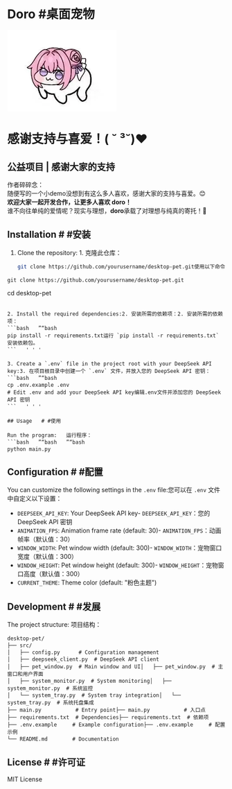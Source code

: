 # Doro   #桌面宠物
![Logo](./logo.png)
# 感谢支持与喜爱！( ˘ ³˘)♥

## 公益项目 | 感谢大家的支持

作者碎碎念：  
随便写的一个小demo没想到有这么多人喜欢，感谢大家的支持与喜爱。😊  
**欢迎大家一起开发合作，让更多人喜欢 doro！**  
谁不向往单纯的爱情呢？现实与理想，**doro**承载了对理想与纯真的寄托！💖

## Installation   # #安装

1. Clone the repository:   1. 克隆此仓库：
   ```bash   ”“bash
   git clone https://github.com/yourusername/desktop-pet.git使用以下命令克隆仓库：

```
git clone https://github.com/yourusername/desktop-pet.git
```
   cd desktop-pet
   ```   ' ' '

2. Install the required dependencies:2. 安装所需的依赖项：2. 安装所需的依赖项：
   ```bash   ”“bash
   pip install -r requirements.txt运行 `pip install -r requirements.txt` 安装依赖包。
   ```   ' ' '

3. Create a `.env` file in the project root with your DeepSeek API key:3. 在项目根目录中创建一个 `.env` 文件，并放入您的 DeepSeek API 密钥：
   ```bash   ”“bash
   cp .env.example .env
   # Edit .env and add your DeepSeek API key编辑.env文件并添加您的 DeepSeek API 密钥
   ```   ' ' '

## Usage   # #使用

Run the program:   运行程序：
```bash   ”“bash   ”“bash
python main.py
```

## Configuration   # #配置

You can customize the following settings in the `.env` file:您可以在 `.env` 文件中自定义以下设置：

- `DEEPSEEK_API_KEY`: Your DeepSeek API key- `DEEPSEEK_API_KEY`：您的 DeepSeek API 密钥
- `ANIMATION_FPS`: Animation frame rate (default: 30)- `ANIMATION_FPS`：动画帧率（默认值：30）
- `WINDOW_WIDTH`: Pet window width (default: 300)- `WINDOW_WIDTH`：宠物窗口宽度（默认值：300）
- `WINDOW_HEIGHT`: Pet window height (default: 300)- `WINDOW_HEIGHT`：宠物窗口高度（默认值：300）
- `CURRENT_THEME`: Theme color (default: "粉色主题")

## Development   # #发展

The project structure:   项目结构：
```
desktop-pet/
├── src/
│   ├── config.py      # Configuration management
│   ├── deepseek_client.py  # DeepSeek API client
│   ├── pet_window.py  # Main window and UI│   ├── pet_window.py  # 主窗口和用户界面
│   ├── system_monitor.py  # System monitoring│   ├── system_monitor.py  # 系统监控
│   └── system_tray.py  # System tray integration│   └── system_tray.py  # 系统托盘集成
├── main.py           # Entry point├── main.py           # 入口点
├── requirements.txt  # Dependencies├── requirements.txt  # 依赖项
├── .env.example     # Example configuration├── .env.example     # 配置示例
└── README.md        # Documentation
```



## License   # #许可证

MIT License 
